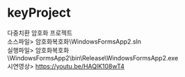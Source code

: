 # keyProject
다중치환 암호화 프로젝트\
소스파일> 암호화복호화\WindowsFormsApp2.sln \
실행파일> 암호화복호화\WindowsFormsApp2\bin\Release\WindowsFormsApp2.exe \
시연영상> https://youtu.be/HAQlK108wT4
